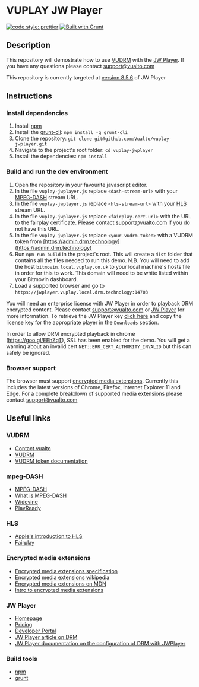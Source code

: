 ﻿# VUPLAY JW Player

[![code style: prettier](https://img.shields.io/badge/code_style-prettier-ff69b4.svg?style=flat-square)](https://github.com/prettier/prettier)
[![Built with Grunt](http://cdn.gruntjs.com/builtwith.svg)](https://gruntjs.com/)

## Description

This repository will demostrate how to use [VUDRM](https://vudrm.vualto.com/) with the [JW Player](https://jwplayer.com).
If you have any questions please contact <support@vualto.com>

This repository is currently targeted at [version 8.5.6](https://developer.jwplayer.com/release-notes/jw-player/?id=12380325) of JW Player

## Instructions

### Install dependencies

1. Install [npm](https://www.npmjs.com/)
2. Install the [grunt-cli](https://www.npmjs.com/package/grunt-cli): `npm install -g grunt-cli`
3. Clone the repository: `git clone git@github.com:Vualto/vuplay-jwplayer.git`
4. Navigate to the project's root folder: `cd vuplay-jwplayer`
5. Install the dependencies: `npm install`

### Build and run the dev environment

1. Open the repository in your favourite javascript editor.
2. In the file `vuplay-jwplayer.js` replace `<dash-stream-url>` with your [MPEG-DASH](https://en.wikipedia.org/wiki/Dynamic_Adaptive_Streaming_over_HTTP) stream URL.
3. In the file `vuplay-jwplayer.js` replace `<hls-stream-url>` with your [HLS](https://developer.apple.com/streaming/) stream URL.
4. In the file `vuplay-jwplayer.js` replace `<fairplay-cert-url>` with the URL to the fairplay certificate. Please contact support@vualto.com if you do not have this URL.
5. In the file `vuplay-jwplayer.js` replace `<your-vudrm-token>` with a VUDRM token from [https://admin.drm.technology](https://admin.drm.technology)
6. Run `npm run build` in the project's root. This will create a `dist` folder that contains all the files needed to run this demo. N.B. You will need to add the host `bitmovin.local.vuplay.co.uk` to your local machine's hosts file in order for this to work. This domain will need to be white listed within your Bitmovin dashboard.
7. Load a supported browser and go to `https://jwplayer.vuplay.local.drm.technology:14703`

You will need an enterprise license with JW Player in order to playback DRM encrypted content. Please contact support@vualto.com or [JW Player](https://www.jwplayer.com/pricing/) for more information. To retrieve the JW Player key [click here](https://dashboard.jwplayer.com/#/players/downloads) and copy the license key for the appropriate player in the `Downloads` section.

In order to allow DRM encrypted playback in chrome (<https://goo.gl/EEhZqT>), SSL has been enabled for the demo. You will get a warning about an invalid cert `NET::ERR_CERT_AUTHORITY_INVALID` but this can safely be ignored.

### Browser support

The browser must support [encrypted media extensions](https://www.w3.org/TR/2016/CR-encrypted-media-20160705/).
Currently this includes the latest versions of Chrome, Firefox, Internet Explorer 11 and Edge.
For a complete breakdown of supported media extensions please contact support@vualto.com

## Useful links

### VUDRM

-   [Contact vualto](https://www.vualto.com/contact-us/)
-   [VUDRM](https://vudrm.vualto.com/)
-   [VUDRM token documentation](https://docs.vualto.com/projects/vudrm/en/latest/VUDRM-token.html)

### mpeg-DASH

-   [MPEG-DASH](https://en.wikipedia.org/wiki/Dynamic_Adaptive_Streaming_over_HTTP)
-   [What is MPEG-DASH](https://www.streamingmedia.com/Articles/Editorial/What-Is-.../What-is-MPEG-DASH-79041.aspx)
-   [Widevine](https://www.widevine.com/)
-   [PlayReady](https://www.microsoft.com/playready/)

### HLS

-   [Apple's introduction to HLS](https://developer.apple.com/streaming/)
-   [Fairplay](https://developer.apple.com/streaming/fps/)

### Encrypted media extensions

-   [Encrypted media extensions specification](https://www.w3.org/TR/2016/CR-encrypted-media-20160705/)
-   [Encrypted media extensions wikipedia](https://en.wikipedia.org/wiki/Encrypted_Media_Extensions)
-   [Encrypted media extensions on MDN](https://developer.mozilla.org/en-US/docs/Web/API/Encrypted_Media_Extensions_API)
-   [Intro to encrypted media extensions](https://www.html5rocks.com/en/tutorials/eme/basics/)

### JW Player

-   [Homepage](https://www.jwplayer.com/)
-   [Pricing](https://www.jwplayer.com/pricing/)
-   [Developer Portal](https://developer.jwplayer.com)
-   [JW Player article on DRM](https://support.jwplayer.com/customer/portal/articles/2561182-drm-digital-rights-management)
-   [JW Player documentation on the configuration of DRM with JWPlayer](https://developer.jwplayer.com/jw-player/docs/developer-guide/customization/configuration-reference/#drm)

### Build tools

-   [npm](https://www.npmjs.com/)
-   [grunt](https://gruntjs.com/)
